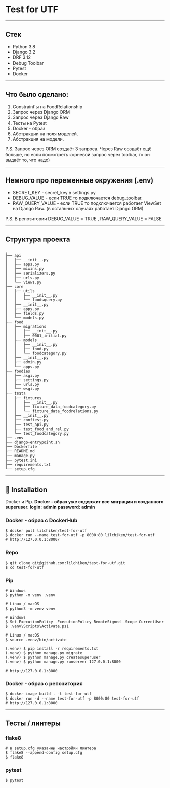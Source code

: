 # Test for UTF

----

## Стек

- Python 3.8
- Django 3.2
- DRF 3.12
- Debug Toolbar
- Pytest
- Docker

----

## Что было сделано:

1. Constraint'ы на FoodRelationship
2. Запрос через Django ORM
3. Запрос через Django Raw
4. Тесты на Pytest
5. Docker - образ
6. Абстракции на поля моделей.
7. Абстракция на модели.

P.S. Запрос через ORM создаёт 3 запроса. Через Raw создаёт ещё больше, но если посмотреть корневой запрос через toolbar, то он выдаёт то, что надо)

----

## Немного про переменные окружения (.env)

 - SECRET_KEY - secret_key в settings.py
 - DEBUG_VALUE - если TRUE то подключается debug_toolbar.
 - RAW_QUERY_VALUE - если TRUE то подключается работает ViewSet на Django Raw. (в остальных случаях работает Django ORM)

P.S. В репозитории DEBUG_VALUE = TRUE , RAW_QUERY_VALUE = FALSE

----

## Структура проекта
```
.
├── api
│   ├── __init__.py
│   ├── apps.py
│   ├── mixins.py
│   ├── serializers.py
│   ├── urls.py
│   └── views.py
├── core
│   ├── utils
│   │   ├── __init__.py
│   │   └── foodsquery.py
│   ├── __init__.py
│   ├── apps.py
│   ├── fields.py
│   └── models.py
├── food
│   ├── migrations
│   │   ├── __init__.py
│   │   ├── 0001_initial.py
│   ├── models
│   │   ├── __init__.py
│   │   ├── food.py
│   │   └── foodcategory.py
│   ├── __init__.py
│   ├── admin.py
│   └── apps.py
├── foodies
│   ├── asgi.py
│   ├── settings.py
│   ├── urls.py
│   └── wsgi.py
├── tests
│   ├── fixtures
│   │   ├── __init__.py
│   │   ├── fixture_data_foodcategory.py
│   │   └── fixture_data_foodrelations.py
│   ├── __init__.py
│   ├── conftest.py
│   ├── test_api.py
│   ├── test_food_and_rel.py
│   └── test_foodcategory.py
├── .env
├── django-entrypoint.sh
├── Dockerfile
├── README.md
├── manage.py
├── pytest.ini
├── requirements.txt
└── setup.cfg
```

----

## 📖 Installation
Docker и Pip.
**Docker - образ уже содержит все миграции и созданного superuser.**
**login: admin**
**password: admin**

### Docker - образ с DockerHub

```
$ docker pull lilchiken/test-for-utf
$ docker run --name test-for-utf -p 8000:80 lilchiken/test-for-utf
# http://127.0.0.1:8000/
```

### Repo

```
$ git clone git@github.com:lilchiken/test-for-utf.git
$ cd test-for-utf
```

### Pip

```
# Windows
$ python -m venv .venv

# Linux / macOS
$ python3 -m venv venv

# Windows
$ Set-ExecutionPolicy -ExecutionPolicy RemoteSigned -Scope CurrentUser
$ .venv\Scripts\Activate.ps1

# Linux / macOS
$ source .venv/bin/activate

(.venv) $ pip install -r requirements.txt
(.venv) $ python manage.py migrate
(.venv) $ python manage.py createsuperuser
(.venv) $ python manage.py runserver 127.0.0.1:8000

# http://127.0.0.1:8000
```


### Docker - образ с репозитория

```
$ docker image build . -t test-for-utf
$ docker run -d --name test-for-utf -p 8000:80 test-for-utf
# http://127.0.0.1:8000
```

----

## Тесты / линтеры

### flake8
```
# в setup.cfg указанны настройки линтера
$ flake8 --append-config setup.cfg
$ flake8
```

### pytest
```
$ pytest
```
